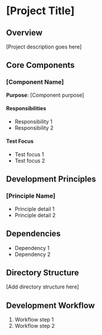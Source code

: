 # [Project Title]

## Overview
[Project description goes here]

## Core Components

### [Component Name]
**Purpose**: [Component purpose]

#### Responsibilities
- Responsibility 1
- Responsibility 2

#### Test Focus
- Test focus 1
- Test focus 2

## Development Principles

### [Principle Name]
- Principle detail 1
- Principle detail 2

## Dependencies
- Dependency 1
- Dependency 2

## Directory Structure
[Add directory structure here]

## Development Workflow
1. Workflow step 1
2. Workflow step 2
